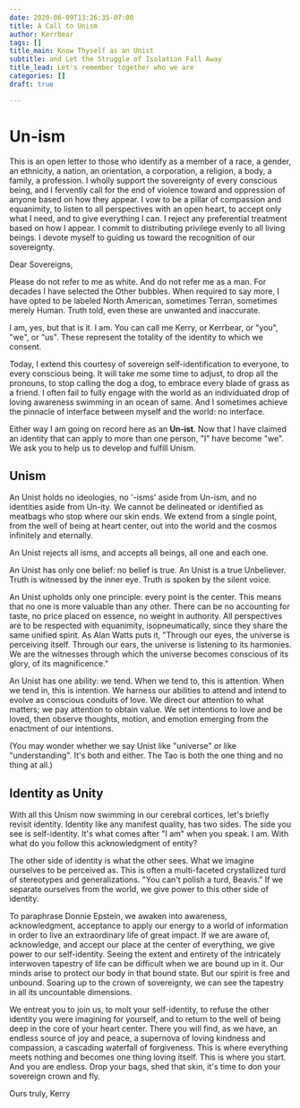 ```yaml
---
date: 2020-06-09T13:26:35-07:00
title: A Call to Unism
author: Kerrbear
tags: []
title_main: Know Thyself as an Unist
subtitle: and Let the Struggle of Isolation Fall Away
title_lead: Let's remember together who we are
categories: []
draft: true

---
```

# Un-ism

This is an open letter to those who identify as a member of a race, a gender, an ethnicity, a nation, an orientation, a corporation, a religion, a body, a family, a profession. I wholly support the sovereignty of every conscious being, and I fervently call for the end of violence toward and oppression of anyone based on how they appear. I vow to be a pillar of compassion and equanimity, to listen to all perspectives with an open heart, to accept only what I need, and to give everything I can. I reject any preferential treatment based on how I appear. I commit to distributing privilege evenly to all living beings. I devote myself to guiding us toward the recognition of our sovereignty.

Dear Sovereigns,

Please do not refer to me as white. And do not refer me as a man. For decades I have selected the Other bubbles. When required to say more, I have opted to be labeled North American, sometimes Terran, sometimes merely Human. Truth told, even these are unwanted and inaccurate.

I am, yes, but that is it. I am. You can call me Kerry, or Kerrbear, or "you", "we", or "us". These represent the totality of the identity to which we consent.

Today, I extend this courtesy of sovereign self-identification to everyone, to every conscious being. It will take me some time to adjust, to drop all the pronouns, to stop calling the dog a dog, to embrace every blade of grass as a friend. I often fail to fully engage with the world as an individuated drop of loving awareness swimming in an ocean of same. And I sometimes achieve the pinnacle of interface between myself and the world: no interface.

Either way I am going on record  here as an **Un-ist**. Now that I have claimed an identity that can apply to more than one person, "I" have become "we". We ask you to help us to develop and fulfill Unism.

## Unism

An Unist holds no ideologies, no '-isms' aside from Un-ism, and no identities aside from Un-ity. We cannot be delineated or identified as meatbags who stop where our skin ends. We extend from a single point, from the well of being at heart center, out into the world and the cosmos infinitely and eternally.

An Unist rejects all isms, and accepts all beings, all one and each one.

An Unist has only one belief: no belief is true. An Unist is a true  Unbeliever. Truth is witnessed by the inner eye. Truth is spoken by the silent voice.

An Unist upholds only one principle: every point is the center. This means that no one is more valuable than any other. There can be no accounting for taste, no price placed on essence, no weight in authority. All perspectives are to be respected with equanimity, isopneumatically, since they share the same unified spirit. As Alan Watts puts it, "Through our eyes, the universe is perceiving itself. Through our ears, the universe is listening to its harmonies. We are the witnesses through which the universe becomes conscious of its glory, of its magnificence."

An Unist has one ability: we tend. When we tend to, this is attention. When we tend in, this is intention. We harness our abilities to attend and intend to evolve as conscious conduits of love. We direct our attention to what matters; we pay attention to obtain value. We set intentions to love and be loved, then observe thoughts, motion, and emotion emerging from the enactment of our intentions.

(You may wonder whether we say Unist like "universe" or like "understanding". It's both and either. The Tao is both the one thing and no thing at all.)

## Identity as Unity

With all this Unism now swimming in our cerebral cortices, let's briefly revisit identity. Identity like any manifest quality, has two sides. The side you see is self-identity. It's what comes after "I am" when you speak. I am. With what do you follow this acknowledgment of entity?

The other side of identity is what the other sees. What we imagine ourselves to be perceived as. This is often a multi-faceted crystallized turd of stereotypes and generalizations. "You can't polish a turd, Beavis." If we separate ourselves from the world, we give power to this other side of identity.

To paraphrase Donnie Epstein, we awaken into awareness, acknowledgment, acceptance to apply our energy to a world of information in order to live an extraordinary life of great impact. If we are aware of, acknowledge, and accept our place at the center of everything, we give power to our self-identity. Seeing the extent and entirety of the intricately interwoven tapestry of life can be difficult when we are bound up in it. Our minds arise to protect our body in that bound state. But our spirit is free and unbound. Soaring up to the crown of sovereignty, we can see the tapestry in all its uncountable dimensions.

We entreat you to join us, to molt your self-identity, to refuse the other identity you were imagining for yourself, and to return to the well of being deep in the core of your heart center. There you will find, as we have, an endless source of joy and peace, a supernova of loving kindness and compassion, a cascading waterfall of forgiveness. This is where everything meets nothing and becomes one thing loving itself. This is where you start. And you are endless. Drop your bags, shed that skin, it's time to don your sovereign crown and fly.

Ours truly,
Kerry